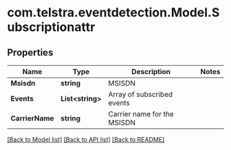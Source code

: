 # com.telstra.eventdetection.Model.Subscriptionattr
## Properties

Name | Type | Description | Notes
------------ | ------------- | ------------- | -------------
**Msisdn** | **string** | MSISDN | 
**Events** | **List&lt;string&gt;** | Array of subscribed events | 
**CarrierName** | **string** | Carrier name for the MSISDN | 

[[Back to Model list]](../README.md#documentation-for-models) [[Back to API list]](../README.md#documentation-for-api-endpoints) [[Back to README]](../README.md)

